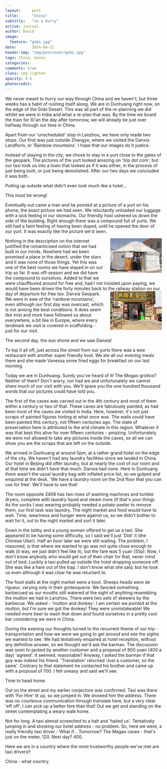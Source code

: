 ```yaml
---
layout:     post
title:      "China"
subtitle:   "in a hurry"
active: journal
author: David
image:
  feature: "gobi.jpg"
date:       2024-04-12
header-img: "img/postcover/gobi.jpg"
tags: China, Ganzu
categories: 
comments: true
class: img-lighten 
opacity: 0.5
photocredit:
---
```


We never meant to hurry our way through China and we haven't, but three weeks has a habit of rushing itself along. We are in Dunhuang right now, on the edge of the Gobi Desert. This was all part of the re-planning we did whilst we were in India and what a re-plan that was. By the time we board the train for Xi'an the day after tomorrow, we will already be just over halfway through our time in China.

Apart from our 'unscheduled' stop in Lanzhou, we have only made two stops. Our first was just outside Zhangye, where we visited the Danxia Landform, or 'Rainbow mountains'. I hope that our images do it justice. 

Instead of staying in the city, we chose to stay in a yurt close to the gates of the geopark. The pictures of the yurt looked amazing on 'trip dot com', but our taxi took us into a town that looked as if it was either, in the process of just being built, or just being demolished. After our two days we concluded it was both. 

Pulling up outside what didn't even look much like a hotel... 

This must be wrong!

Eventually out came a man and he pointed at a picture of a yurt on his phone, the exact picture we had seen. We reluctantly unloaded our luggage with a sick feeling in our stomachs. Our friendly host ushered us down the side of the building. Right enough there was a compound full of yurts. We still had a faint feeling of having been duped, until he opened the door of our yurt. It was exactly like the picture we'd seen. 

<style>
img {
  float: right;
  margin: 0px 0px 15px 20px;
  width: 33%
}
</style> 
<img src="/img/postbody/yurt.jpg">
Nothing in the description on the internet justified the romanticised notion that we had built in our minds. Nowhere had we been promised a place in the desert, under the stars and it was none of those things. Yet this was one of the best rooms we have stayed in on our trip so far. It was off-season and we did have the compound to ourselves. Added to that we were chauffeured around for free and, had I not insisted upon paying, we would have been driven the forty minutes back to the railway station on our day of departure for free too. 

<style>
img {
  float: right;
  margin: 0px 0px 15px 20px;
  width: 33%
}
</style> 
<img src="/img/postbody/danxiacafe.jpg">
Danxia Geopark. We were in awe of the 'rainbow mountains', even although our first day was overcast, which is not among the best conditions. It  does seem like mist and murk have followed us about everywhere, a bit like in Europe, where every landmark we visit is covered in scaffolding - just for our visit. 

The second day, the sun shone and we saw Danxia! 

To top it all off, just across the street from our yurts there was a wee restaurant with another super friendly host. We ate all our evening meals there and she made Vanessa some fried eggs for breakfast on our last morning

Today we are in Dunhuang. Surely you've heard of it! The Mogao grottos? Neither of them? 
Don't worry, nor had we and unfortunately we cannot share much of our visit with you. We'll spare you the one hundred thousand words that our pictures could have told you. 

The first of the caves was carved out in the 4th century and most of them within a century or two of that. These caves are fabulously painted, as had been most of the caves we visited in India. Here, however, it's not just scraps of painted figures hinting at what once was. The walls could have been painted this century, not fifteen centuries ago. The state of preservation here is attributed to the arid climate in this region. Whatever it was that kept this alive for over fifteen centuries - amazing. Unfortunately we were not allowed to take any pictures inside the caves, so all we can show you are the scraps that are left on the outside.

We arrived in Dunhuang at around 5pm, at a rather grand hotel on the edge of the city. We haven't had any laundry facilities since we landed in China. Our hotel in Beijing did offer laundry, but at nearly the cost of our room and at that time we didn't have that much. Danxia had none. Here in Dunhuang there wasn't the usual laundry bag with inflated price list, so we gulped and enquired at the desk. 'We have a laundry room on the 2nd floor that you can use for free'. We'll have to see that! 

The room opposite 2406 has two rows of washing machines and tumble dryers, complete with laundry liquid and steam irons (if that's your thing). As the socks I was wearing probably needed a potato peeler to remove them, our first task was laundry. The night market and food would have to wait. Time, weariness and hunger were against us, so we didn't bother to wait for it, out to the night market and sort it later.  

Down in the lobby and a young woman offered to get us a taxi. She appeared to be having some difficulty, so I said we'll just 'Didi' it (the Chinese Uber). Half an hour later we were still waiting. The problem, I reasoned, is that where we wanted to go was not quite close enough to walk (it was, we just didn't feel like it), but the fare was 5 yuan (55p). Now, I don't know anybody who would get out of their chair for that, never mind out of bed. Luckily a taxi pulled up outside the hotel dropping someone off. She was like a hare out of the trap. I don't know what she said, but he took us even although it was clear he was reluctant to.

The food stalls at the night market were a hoot. Sheeps heads were de rigueur, varying only in their grotesquerie. We fancied something barbecued as our mouths still watered at the sight of anything resembling the mutton we had in Lanzhou. There were two sets of skewers by the barbecue. We asked - 'mutton and donkey'. I am certain we pointed at the mutton, but I'm sure we got the donkey! They were unmistakeable! We needed more beer to wash that down and found ourselves in a pretty cool bar considering we were in China.

During the evening our thoughts turned to the recurrent theme of our trip - transportation and how we were we going to get around and see the sights we wanted to see. We had tentatively enquired at hotel reception, without any definitive answer, so we thought we'd ask the barman. The discussion was soon hi-jacked by another customer and a proposal of 800 yuan (400 a day) 'agreed'. It seemed, reasonable? Anyway, I asked the barman if that guy was indeed his friend. 'Translation' returned 'Just a customer, so the same'. Contrary to that statement he contacted his brother and came up with a proposal of 700. I felt uneasy and said we'll see. 

Time to head home.

Out on the street and my earlier conjecture was confirmed. Taxi was there with 'For Hire' lit up, so we jumped in. We showed him the address. There was no courteous communication through translate here, but a very clear 'eff off', I can pick up a better fare than that! Out we get and standing on the street contemplating a weary walk home. 

Not for long. A taxi almost screeched to a halt and 'hailed us'. Tentatively jumping in and showing our hotel address - no problem. So, here we were, a really friendly taxi driver - What if... Tomorrow? The Magao caves - that's just on the meter, 120. Next day? 400. 

Here we are in a country where the most trustworthy people we've met are taxi drivers!!

China - what country. 











